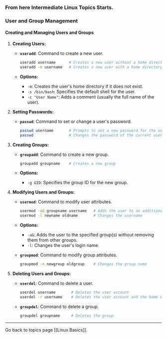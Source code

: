 ### From here Intermediate Linux Topics Starts.

### User and Group Management

#### Creating and Managing Users and Groups

1. **Creating Users:**
  
   - **`useradd`**: Command to create a new user.
   
     ```bash
     useradd username      # Creates a new user without a home directory
     useradd -m username   # Creates a new user with a home directory at /home/username
     ```
   
   - **Options:**
     
	 - `-m`: Creates the user's home directory if it does not exist.
     - `-s /bin/bash`: Specifies the default shell for the user.
     - `-c "User Name"`: Adds a comment (usually the full name of the user).


2. **Setting Passwords:**
   
   - **`passwd`**: Command to set or change a user's password.
   
     ```bash
     passwd username       # Prompts to set a new password for the user
     passwd                # Changes the password of the current user if run without a username
     ```

3. **Creating Groups:**
   
   - **`groupadd`**: Command to create a new group.
   
     ```bash
     groupadd groupname    # Creates a new group
     ```
   
   - **Options:**
   
	 - `-g GID`: Specifies the group ID for the new group.


4. **Modifying Users and Groups:**
   
   - **`usermod`**: Command to modify user attributes.

	 ```bash
     usermod -aG groupname username   # Adds the user to an additional group
     usermod -l newname oldname       # Changes the username
     ```
   
   - **Options:**
     
	 - `-aG`: Adds the user to the specified group(s) without removing them from other groups.
     - `-l`: Changes the user's login name.

   - **`groupmod`**: Command to modify group attributes.
     ```bash
     groupmod -n newgroup oldgroup    # Changes the group name
     ```

5. **Deleting Users and Groups:**
   - **`userdel`**: Command to delete a user.
     ```bash
     userdel username       # Deletes the user account
     userdel -r username    # Deletes the user account and the home directory
     ```
   - **`groupdel`**: Command to delete a group.
     ```bash
     groupdel groupname     # Deletes the group
     ```


---


Go back to topics page [[Linux Basics]].